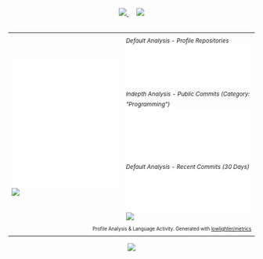 <div align="center">
	<section>
		<a href="https://github.com/anuraghazra/github-readme-stats">
		<img width="375" src="https://github-readme-stats.vercel.app/api?username=tobealive&count_private=true&show_icons=true&theme=tokyonight" />
		</a>
		&nbsp; &nbsp;
		<a href="https://github.com/DenverCoder1/github-readme-streak-stats">
		<img width="375" src="https://streak-stats.demolab.com/?user=tobealive&theme=tokyonight" />
		</a>
	</section>
	&nbsp;
	<section>
		<table>
			<tr>
				<td>
					<a href="https://github.com/tobealive"><img align="center" width="420" src="assets/base.svg" alt="Base" /></a><br />
					<img src="./.empty-path/to-fix-table-on-mobile.gif" width="360" />
				</td>
				<td>
					<sub><em>Default Analysis - Profile Repositories</em></sub><br />
					<a href="https://github.com/tobealive"><img align="center" width="420" src="assets/langs-all.svg" alt="All Commits Analysis" /></a><br />
					<sub><em>Indepth Analysis - Public Commits (Category: "Programming")</em></sub><br />
					<a href="https://github.com/tobealive"><img align="center" width="420" src="assets/langs-indepth-programming.svg" alt="Programming Category Analysis" /></a><br />
					<sub><em>Default Analysis - Recent Commits (30 Days)</em></sub><br />
					<a href="https://github.com/tobealive"><img align="center" width="420" src="assets/langs-recent.svg" alt="Recent Analysis" /></a><br />
					<a href="https://github.com/tobealive"><img src="/.github/readme/imgs/features_embed.gif" width="360" /></a>
				</td>
			</tr>
			<tr>
				<td colspan="2" align="right">
					<sub>
					<sup>Profile Analysis & Language Activity. Generated with <a href="https://github.com/lowlighter/metrics">lowlighter/metrics</a></sup>
					</sub>
				</td>
			</tr>
		</table>
	</section>
	<footer><img src="https://capsule-render.vercel.app/api?type=waving&color=gradient&height=110&section=footer&animation=twinkling" /></footer>
</div>
